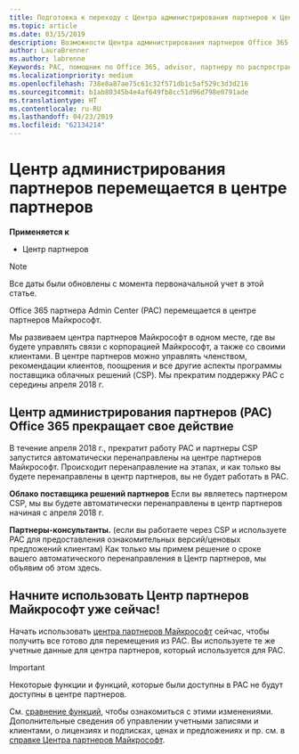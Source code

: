 ```yaml
---
title: Подготовка к переходу с Центра администрирования партнеров к Центру партнеров | Центр партнеров
ms.topic: article
ms.date: 03/15/2019
description: Возможности Центра администрирования партнеров Office 365 переносятся в Центр партнеров.
author: LauraBrenner
ms.author: labrenne
Keywords: PAC, помощник по Office 365, advisor, партнеру по распространению подписок, PAC снятия с учета, PAC снятия с учета
ms.localizationpriority: medium
ms.openlocfilehash: 738e8a87ae75c61c32f571db1c5af529c3d3d216
ms.sourcegitcommit: b1ab80345b4e4af649fb8cc51d96d798e0791ade
ms.translationtype: HT
ms.contentlocale: ru-RU
ms.lasthandoff: 04/23/2019
ms.locfileid: "62134214"
---
```

# <a name="partner-admin-center-is-moving-to-the-partner-center"></a>Центр администрирования партнеров перемещается в центре партнеров

**Применяется к**

-  Центр партнеров

> [!NOTE]  
>  Все даты были обновлены с момента первоначальной учет в этой статье.

Office 365 партнера Admin Center (PAC) перемещается в центре партнеров Майкрософт.

Мы развиваем центра партнеров Майкрософт в одном месте, где вы будете управлять связи с корпорацией Майкрософт, а также со своими клиентами. В центре партнеров можно управлять членством, рекомендации клиентов, поощрения и все другие аспекты программы поставщика облачных решений (CSP). Мы прекратим поддержку PAC с середины апреля 2018 г.

## <a name="the-office-365-partner-admin-center-pac-will-be-retired"></a>Центр администрирования партнеров (PAC) Office 365 прекращает свое действие

В течение апреля 2018 г., прекратит работу PAC и партнеры CSP запустится автоматически перенаправлены на центре партнеров Майкрософт. Происходит перенаправление на этапах, и как только вы будете перенаправлены в центр партнеров, вы не будет работать в PAC. 

**Облако поставщика решений партнеров** Если вы являетесь партнером CSP, мы вы будете автоматически перенаправлены в центр партнеров начиная с апреля 2018 г. 

**Партнеры-консультанты.** (если вы работаете через CSP и используете PAC для предоставления ознакомительных версий/ценовых предложений клиентам) Как только мы примем решение о сроке вашего автоматического перенаправления в Центр партнеров, мы объявим об этом здесь. 


## <a name="start-using-the-microsoft-partner-center-now"></a>Начните использовать Центр партнеров Майкрософт уже сейчас!

Начать использовать [центра партнеров Майкрософт](https://partnercenter.microsoft.com/) сейчас, чтобы получить все готово для перемещения из PAC.  Вы используете те же учетные данные для центра партнеров, который используется для PAC. 

> [!IMPORTANT]  
> Некоторые функции и функций, которые были доступны в PAC не будут доступны в центре партнеров.

 См. [сравнение функций](moving-from-pac-to-pc.md), чтобы ознакомиться с этими изменениями.  Дополнительные сведения об управлении учетными записями и клиентами, о лицензиях и подписках, ценах и предложениях и пр. см. в [справке Центра партнеров Майкрософт](https://partnercenter.microsoft.com/partner/help).

 